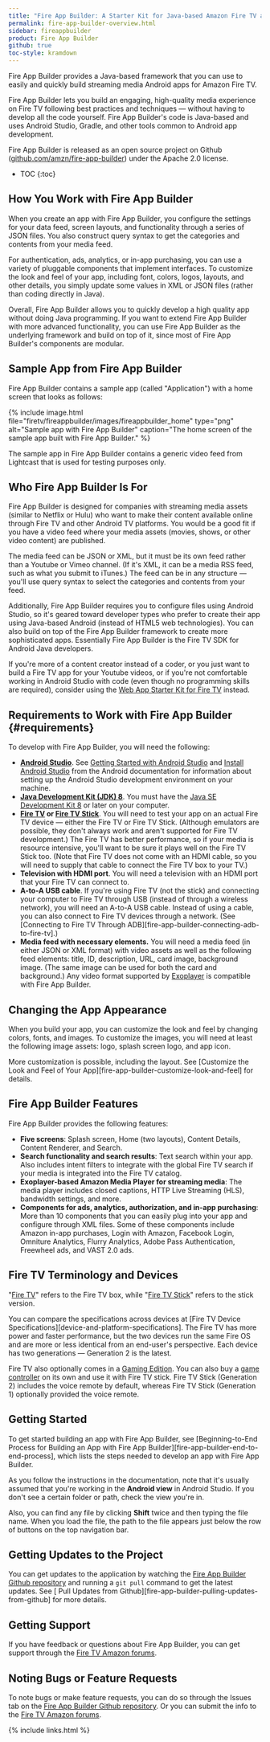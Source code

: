 ```yaml
---
title: "Fire App Builder: A Starter Kit for Java-based Amazon Fire TV and Android Apps"
permalink: fire-app-builder-overview.html
sidebar: fireappbuilder
product: Fire App Builder
github: true
toc-style: kramdown
---
```


Fire App Builder provides a Java-based framework that you can use to easily and quickly build streaming media Android apps for Amazon Fire TV.

Fire App Builder lets you build an engaging, high-quality media experience on Fire TV following best practices and techniques &mdash; without having to develop all the code yourself. Fire App Builder's code is Java-based and uses Android Studio, Gradle, and other tools common to Android app development.

Fire App Builder is released as an open source project on Github ([github.com/amzn/fire-app-builder](https://github.com/amzn/fire-app-builder)) under the Apache 2.0 license.

* TOC
{:toc}

## How You Work with Fire App Builder

When you create an app with Fire App Builder, you configure the settings for your data feed, screen layouts, and functionality through a series of JSON files. You also construct query syntax to get the categories and contents from your media feed.

For authentication, ads, analytics, or in-app purchasing, you can use a variety of pluggable components that implement interfaces. To customize the look and feel of your app, including font, colors, logos, layouts, and other details, you simply update some values in XML or JSON files (rather than coding directly in Java).

Overall, Fire App Builder allows you to quickly develop a high quality app without doing Java programming. If you want to extend Fire App Builder with more advanced functionality, you can use Fire App Builder as the underlying framework and build on top of it, since most of Fire App Builder's components are modular.

## Sample App from Fire App Builder

Fire App Builder contains a sample app (called "Application") with a home screen that looks as follows:

{% include image.html file="firetv/fireappbuilder/images/fireappbuilder_home" type="png" alt="Sample app with Fire App Builder" caption="The home screen of the sample app built with Fire App Builder." %}

The sample app in Fire App Builder contains a generic video feed from Lightcast that is used for testing purposes only.

## Who Fire App Builder Is For

Fire App Builder is designed for companies with streaming media assets (similar to Netflix or Hulu) who want to make their content available online through Fire TV and other Android TV platforms. You would be a good fit if you have a video feed where your media assets (movies, shows, or other video content) are published.

The media feed can be JSON or XML, but it must be its own feed rather than a Youtube or Vimeo channel. (If it's XML, it can be a media RSS feed, such as what you submit to iTunes.) The feed can be in any structure &mdash; you'll use query syntax to select the categories and contents from your feed.

Additionally, Fire App Builder requires you to configure files using Android Studio, so it's geared toward developer types who prefer to create their app using Java-based Android (instead of HTML5 web technologies). You can also build on top of the Fire App Builder framework to create more sophisticated apps. Essentially Fire App Builder is the Fire TV SDK for Android Java developers.

If you're more of a content creator instead of a coder, or you just want to build a Fire TV app for your Youtube videos, or if you're not comfortable working in Android Studio with code (even though no programming skills are required), consider using the [Web App Starter Kit for Fire TV](the-web-app-starter-kit-for-fire-tv) instead.

## Requirements to Work with Fire App Builder {#requirements}

To develop with Fire App Builder, you will need the following:

* **[Android Studio](http://developer.android.com/sdk/index.html)**. See [Getting Started with Android Studio](https://developer.android.com/sdk/installing/studio.html) and [Install Android Studio](https://developer.android.com/sdk/installing/index.html) from the Android documentation for information about setting up the Android Studio development environment on your machine.
* **[Java Development Kit (JDK) 8](http://www.oracle.com/technetwork/java/javase/downloads/jdk8-downloads-2133151.html)**. You must have the [Java SE Development Kit 8](http://www.oracle.com/technetwork/java/javase/downloads/jdk8-downloads-2133151.html) or later on your computer.
* **[Fire TV](https://www.amazon.com/dp/B00U3FPN4U) or [Fire TV Stick](https://www.amazon.com/Amazon-Fire-TV-Stick-Streaming-Media-Player/dp/B00GDQ0RMG)**. You will need to test your app on an actual Fire TV device &mdash; either the Fire TV or Fire TV Stick. (Although emulators are possible, they don't always work and aren't supported for Fire TV development.) The Fire TV has better performance, so if your media is resource intensive, you'll want to be sure it plays well on the Fire TV Stick too. (Note that Fire TV does not come with an HDMI cable, so you will need to supply that cable to connect the Fire TV box to your TV.)
* **Television with HDMI port**. You will need a television with an HDMI port that your Fire TV can connect to.
* **A-to-A USB cable**. If you're using Fire TV (not the stick) and connecting your computer to Fire TV through USB (instead of through a wireless network), you will need an A-to-A USB cable. Instead of using a cable, you can also connect to Fire TV devices through a network. (See [Connecting to Fire TV Through ADB][fire-app-builder-connecting-adb-to-fire-tv].)
* **Media feed with necessary elements.** You will need a media feed (in either JSON or XML format) with video assets as well as the following feed elements: title, ID, description, URL, card image, background image. (The same image can be used for both the card and background.) Any video format supported by [Exoplayer](https://google.github.io/ExoPlayer/supported-formats.html) is compatible with Fire App Builder.

## Changing the App Appearance

When you build your app, you can customize the look and feel by changing colors, fonts, and images. To customize the images, you will need at least the following image assets: logo, splash screen logo, and app icon.

More customization is possible, including the layout. See [Customize the Look and Feel of Your App][fire-app-builder-customize-look-and-feel] for details.

## Fire App Builder Features

Fire App Builder provides the following features:

* **Five screens**: Splash screen, Home (two layouts), Content Details, Content Renderer, and Search.
* **Search functionality and search results**: Text search within your app. Also includes intent filters to integrate with the global Fire TV search if your media is integrated into the Fire TV catalog.
* **Exoplayer-based Amazon Media Player for streaming media**: The media player includes closed captions, HTTP Live Streaming (HLS), bandwidth settings, and more.
* **Components for ads, analytics, authorization, and in-app purchasing**: More than 10 components that you can easily plug into your app and configure through XML files. Some of these components include Amazon in-app purchases, Login with Amazon, Facebook Login, Omniture Analytics, Flurry Analytics, Adobe Pass Authentication, Freewheel ads, and VAST 2.0 ads.

## Fire TV Terminology and Devices

"[Fire TV](https://www.amazon.com/dp/B00U3FPN4U)" refers to the Fire TV box, while "[Fire TV Stick](https://www.amazon.com/dp/B00ZV9RDKK)" refers to the stick version.

You can compare the specifications across devices at [Fire TV Device Specifications][device-and-platform-specifications]. The Fire TV has more power and faster performance, but the two devices run the same Fire OS and are more or less identical from an end-user's perspective. Each device has two generations &mdash; Generation 2 is the latest.

Fire TV also optionally comes in a [Gaming Edition](https://www.amazon.com/Amazon-Fire-TV-Gaming-Edition-Streaming-Media-Player/dp/B00XNQECFM). You can also buy a [game controller](https://www.amazon.com/Amazon-Fire-Game-Controller-Alexa/dp/B00NO8LX7E) on its own and use it with Fire TV stick. Fire TV Stick (Generation 2) includes the voice remote by default, whereas Fire TV Stick (Generation 1) optionally provided the voice remote.

## Getting Started

To get started building an app with Fire App Builder, see [Beginning-to-End Process for Building an App with Fire App Builder][fire-app-builder-end-to-end-process], which lists the steps needed to develop an app with Fire App Builder.

As you follow the instructions in the documentation, note that it's usually assumed that you're working in the **Android view** in Android Studio. If you don't see a certain folder or path, check the view you're in.

Also, you can find any file by clicking **Shift** twice and then typing the file name. When you load the file, the path to the file appears just below the row of buttons on the top navigation bar.

## Getting Updates to the Project

You can get updates to the application by watching the [Fire App Builder Github repository](https://github.com/amzn/fire-app-builder) and running a `git pull` command to get the latest updates. See [
Pull Updates from Github][fire-app-builder-pulling-updates-from-github] for more details.

## Getting Support

If you have feedback or questions about Fire App Builder, you can get support through the [Fire TV Amazon forums](https://forums.developer.amazon.com/spaces/166/index.html).

## Noting Bugs or Feature Requests

To note bugs or make feature requests, you can do so through the Issues tab on the [Fire App Builder Github repository](https://github.com/amzn/fire-app-builder). Or you can submit the info to the [Fire TV Amazon forums](https://forums.developer.amazon.com/spaces/166/index.html).


{% include links.html %}
